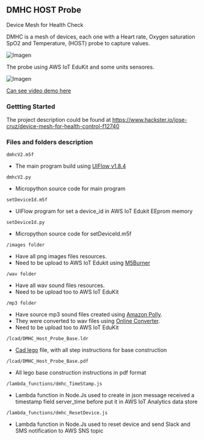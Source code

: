 ## DMHC HOST Probe

 Device Mesh for Health Check
 
 DMHC is a mesh of devices, each one with a Heart rate, Oxygen saturation SpO2 and Temperature, (HOST) probe to capture values.
 
 ![Imagen](https://hackster.imgix.net/uploads/attachments/1351356/img_4461_bwFKbqEmXt.jpg?auto=compress%2Cformat&w=740&h=555&fit=max)
 
 The probe using AWS IoT EduKit and some units sensores.
 
 ![Imagen](https://hackster.imgix.net/uploads/attachments/1351986/dmhc_block_diagram_UNn0r63bXc.png?auto=compress%2Cformat&w=1280&h=960&fit=max)

 
 [Can see video demo here](https://www.youtube.com/watch?v=ma2zLZVV3kU)
 
 
### Gettting Started

The project description could be found at 
 https://www.hackster.io/jose-cruz/device-mesh-for-health-control-f12740
 
 
 
### Files and folders description

```dmhcV2.m5f```
- The main program build using [UIFlow v1.8.4](https://shop.m5stack.com/pages/uiflow)

```dmhcV2.py```
- Micropython source code for main program 

```setDeviceId.m5f``` 
- UIFlow program for set a device_id in AWS IoT Edukit EEprom memory

```setDeviceId.py``` 
- Micropython source code for setDeviceId.m5f

```/images folder``` 
- Have all png images files resources. 
- Need to be upload to AWS IoT Edukit using [M5Burner](https://shop.m5stack.com/pages/download) 

```/wav folder```
- Have all wav sound files resources. 
- Need to be upload too to AWS IoT EduKit

```/mp3 folder``` 
- Have source mp3 sound files created using [Amazon Polly](https://aws.amazon.com/polly/?nc1=h_ls). 
- They were converted to wav files using [Online Converter](https://www.online-convert.com/). 
- Need to be upload too to AWS IoT EduKit

```/lcad/DMHC_Host_Probe_Base.ldr``` 
- [Cad lego](http://www.melkert.net/LDCad) file, with all step instructions for base construction 

```/lcad/DMHC_Host_Probe_Base.pdf``` 
- All lego base construction instructions in pdf format

```/lambda_functions/dmhc_TimeStamp.js``` 
- Lambda function in Node.Js used to create in json message received a timestamp field server_time before put it in AWS IoT Analytics data store

```/lambda_functions/dmhc_ResetDevice.js``` 
- Lambda function in Node.Js used to reset device and send Slack and SMS notification to AWS SNS topic


